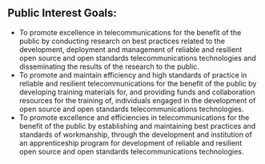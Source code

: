 ## Public Interest Goals: ##

* To promote excellence in telecommunications for the benefit of the public by conducting research on best practices related to the development, deployment and management of reliable and resilient open source and open standards telecommunications technologies and disseminating the results of the research to the public.
* To promote and maintain efficiency and high standards of practice in reliable and resilient telecommunications for the benefit of the public by developing training materials for, and providing funds and collaboration resources for the training of, individuals engaged in the development of open source and open standards telecommunications technologies.
* To promote excellence and efficiencies in telecommunications for the benefit of the public by establishing and maintaining best practices and standards of workmanship, through the development and institution of an apprenticeship program for development of reliable and resilient open source and open standards telecommunications technologies.
